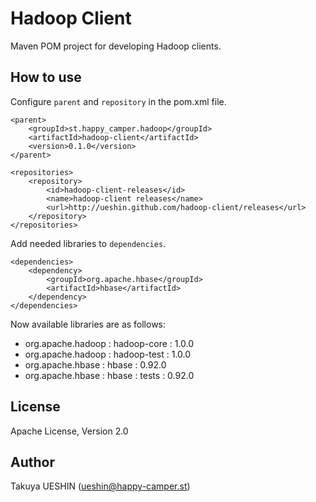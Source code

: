 Hadoop Client
=============

Maven POM project for developing Hadoop clients.


How to use
----------

Configure `parent` and `repository` in the pom.xml file.

    <parent>
		<groupId>st.happy_camper.hadoop</groupId>
		<artifactId>hadoop-client</artifactId>
		<version>0.1.0</version>
	</parent>

	<repositories>
		<repository>
			<id>hadoop-client-releases</id>
			<name>hadoop-client releases</name>
			<url>http://ueshin.github.com/hadoop-client/releases</url>
		</repository>
	</repositories>

Add needed libraries to `dependencies`.

	<dependencies>
		<dependency>
			<groupId>org.apache.hbase</groupId>
			<artifactId>hbase</artifactId>
		</dependency>
	</dependencies>

Now available libraries are as follows:

- org.apache.hadoop : hadoop-core : 1.0.0
- org.apache.hadoop : hadoop-test : 1.0.0
- org.apache.hbase : hbase : 0.92.0
- org.apache.hbase : hbase : tests : 0.92.0


License
-------

Apache License, Version 2.0


Author
------

Takuya UESHIN (ueshin@happy-camper.st) 
